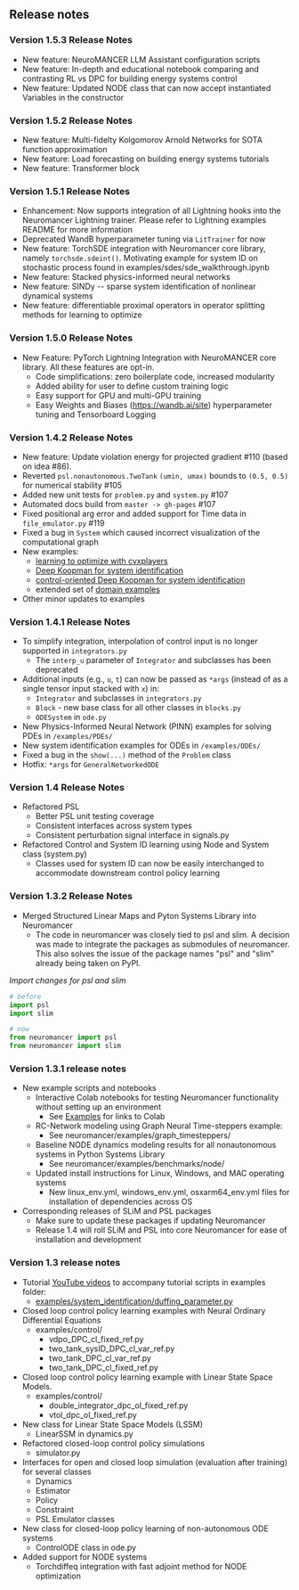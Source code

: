 
##  Release notes

### Version 1.5.3 Release Notes
+ New feature: NeuroMANCER LLM Assistant configuration scripts
+ New feature: In-depth and educational notebook comparing and contrasting RL vs DPC for building energy systems control
+ New feature: Updated NODE class that can now accept instantiated Variables in the constructor

### Version 1.5.2 Release Notes
+ New feature: Multi-fidelty Kolgomorov Arnold Networks for SOTA function approximation
+ New feature: Load forecasting on building energy systems tutorials
+ New feature: Transformer block 


### Version 1.5.1 Release Notes
+ Enhancement: Now supports integration of all Lightning hooks into the Neuromancer Lightning trainer. Please refer to Lightning examples README for more information
+ Deprecated WandB hyperparameter tuning via `LitTrainer` for now 
+ New feature: TorchSDE integration with Neuromancer core library, namely `torchsde.sdeint()`. Motivating example for system ID on stochastic process found in examples/sdes/sde_walkthrough.ipynb
+ New feature: Stacked physics-informed neural networks 
+ New feature: SINDy -- sparse system identification of nonlinear dynamical systems
+ New feature: differentiable proximal operators in operator splitting methods for learning to optimize

### Version 1.5.0 Release Notes 
+ New Feature: PyTorch Lightning Integration with NeuroMANCER core library. All these features are opt-in. 
  + Code simplifications: zero boilerplate code, increased modularity 
  + Added ability for user to define custom training logic 
  + Easy support for GPU and multi-GPU training
  + Easy Weights and Biases (https://wandb.ai/site) hyperparameter tuning and Tensorboard Logging


### Version 1.4.2 Release Notes 
+ New feature: Update violation energy for projected gradient #110 (based on idea #86).
+ Reverted `psl.nonautonomous.TwoTank` `(umin, umax)` bounds to `(0.5, 0.5)` for numerical stability #105
+ Added new unit tests for `problem.py` and `system.py` #107
+ Automated docs build from `master -> gh-pages` #107
+ Fixed positional arg error and added support for Time data in `file_emulator.py` #119
+ Fixed a bug in `System` which caused incorrect visualization of the computational graph
+ New examples:
  + [learning to optimize with cvxplayers](https://github.com/pnnl/neuromancer/blob/master/examples/parametric_programming/Part_5_cvxpy_layers.ipynb)
  + [Deep Koopman for system identification](https://github.com/pnnl/neuromancer/blob/master/examples/ODEs/Part_7_DeepKoopman.ipynb)
  + [control-oriented Deep Koopman for system identification](https://github.com/pnnl/neuromancer/blob/master/examples/ODEs/Part_8_nonauto_DeepKoopman.ipynb)
  + extended set of [domain examples](https://github.com/pnnl/neuromancer/tree/master/examples/domain_examples)
+ Other minor updates to examples

### Version 1.4.1 Release Notes
+ To simplify integration, interpolation of control input is no longer supported in `integrators.py`
  + The `interp_u` parameter of `Integrator` and subclasses has been deprecated
+ Additional inputs (e.g., `u`, `t`) can now be passed as `*args` (instead of as a single tensor input stacked with `x`) in:
  + `Integrator` and subclasses in `integrators.py`
  + `Block` - new base class for all other classes in `blocks.py`
  + `ODESystem` in `ode.py`
+ New Physics-Informed Neural Network (PINN) examples for solving PDEs in `/examples/PDEs/`
+ New system identification examples for ODEs in `/examples/ODEs/`
+ Fixed a bug in the `show(...)` method of the `Problem` class
+ Hotfix: `*args` for `GeneralNetworkedODE`

###  Version 1.4 Release Notes
+ Refactored PSL
  + Better PSL unit testing coverage
  + Consistent interfaces across system types
  + Consistent perturbation signal interface in signals.py
+ Refactored Control and System ID learning using Node and System class (system.py)
  + Classes used for system ID can now be easily interchanged to accommodate downstream control policy learning

###  Version 1.3.2 Release Notes
+ Merged Structured Linear Maps and Pyton Systems Library into Neuromancer
  + The code in neuromancer was closely tied to psl and slim.
  A decision was made to integrate the packages as submodules of neuromancer.
  This also solves the issue of the package names "psl" and "slim" already being taken on PyPI.

*Import changes for psl and slim*

```python
# before
import psl
import slim

# now
from neuromancer import psl
from neuromancer import slim
```

### Version 1.3.1 release notes
+ New example scripts and notebooks
  + Interactive Colab notebooks for testing Neuromancer functionality without setting up an environment 
    + See [Examples](#examples) for links to Colab
  + RC-Network modeling using Graph Neural Time-steppers example:
    + See neuromancer/examples/graph_timesteppers/
  + Baseline NODE dynamics modeling results for all nonautonomous systems in Python Systems Library
    + See neuromancer/examples/benchmarks/node/
  + Updated install instructions for Linux, Windows, and MAC operating systems
    + New linux_env.yml, windows_env.yml, osxarm64_env.yml files for installation of dependencies across OS
+ Corresponding releases of SLiM and PSL packages
  + Make sure to update these packages if updating Neuromancer
  + Release 1.4 will roll SLiM and PSL into core Neuromancer for ease of installation and development

###  Version 1.3 release notes
+ Tutorial [YouTube videos](https://www.youtube.com/channel/UC5oWRFxzUwWrDNzkdWLIb7A) to accompany tutorial scripts in examples folder:
  + [examples/system_identification/duffing_parameter.py](https://www.youtube.com/watch?v=HLuqneSnoC8)
+ Closed loop control policy learning examples with Neural Ordinary Differential Equations
  + examples/control/
      + vdpo_DPC_cl_fixed_ref.py
      + two_tank_sysID_DPC_cl_var_ref.py
      + two_tank_DPC_cl_var_ref.py
      + two_tank_DPC_cl_fixed_ref.py
+ Closed loop control policy learning example with Linear State Space Models. 
  + examples/control/
      + double_integrator_dpc_ol_fixed_ref.py
      + vtol_dpc_ol_fixed_ref.py
+ New class for Linear State Space Models (LSSM)
    + LinearSSM in dynamics.py
+ Refactored closed-loop control policy simulations
  + simulator.py
+ Interfaces for open and closed loop simulation (evaluation after training) for several classes 
    + Dynamics
    + Estimator
    + Policy
    + Constraint
    + PSL Emulator classes
+ New class for closed-loop policy learning of non-autonomous ODE systems
  + ControlODE class in ode.py
+ Added support for NODE systems
  + Torchdiffeq integration with fast adjoint method for NODE optimization
